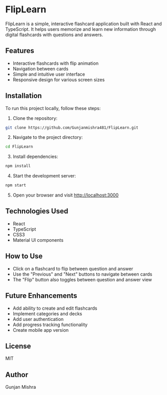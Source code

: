 # FlipLearn

FlipLearn is a simple, interactive flashcard application built with React and TypeScript. It helps users memorize and learn new information through digital flashcards with questions and answers.

## Features

- Interactive flashcards with flip animation
- Navigation between cards
- Simple and intuitive user interface
- Responsive design for various screen sizes

## Installation

To run this project locally, follow these steps:

1. Clone the repository:
```bash
git clone https://github.com/Gunjanmishra481/FlipLearn.git
```

2. Navigate to the project directory:
```bash
cd FlipLearn
```

3. Install dependencies:
```bash
npm install
```

4. Start the development server:
```bash
npm start
```

5. Open your browser and visit [http://localhost:3000](http://localhost:3000)

## Technologies Used

- React
- TypeScript
- CSS3
- Material UI components

## How to Use

- Click on a flashcard to flip between question and answer
- Use the "Previous" and "Next" buttons to navigate between cards
- The "Flip" button also toggles between question and answer view

## Future Enhancements

- Add ability to create and edit flashcards
- Implement categories and decks
- Add user authentication
- Add progress tracking functionality
- Create mobile app version

## License

MIT

## Author

Gunjan Mishra
